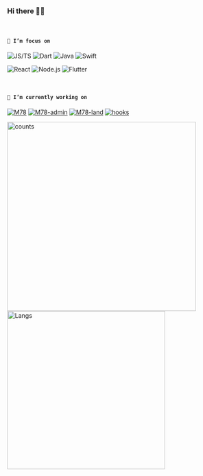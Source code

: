 ### Hi there 👋😋

<br />

<!--
**Iixianjie/Iixianjie** is a ✨ _special_ ✨ repository because its `README.md` (this file) appears on your GitHub profile.

Here are some ideas to get you started:


- 🔭 I’m currently working on ...
- 🌱 I’m currently learning ...
- 👯 I’m looking to collaborate on ...
- 🤔 I’m looking for help with ...
- 💬 Ask me about ...
- 📫 How to reach me: ...
- 😄 Pronouns: ...
- ⚡ Fun fact: ...
-->

#### **`🌱 I’m focus on`**

![JS/TS](https://img.shields.io/badge/JavaScript-343434?style=flat-square&logo=JavaScript&logoColor=F7DF1E)
![Dart](https://img.shields.io/badge/Dart-00d2b7?style=flat-square&logo=Dart&logoColor=fff)
![Java](https://img.shields.io/badge/Java-a72145?style=flat-square&logo=Java&logoColor=fff)
![Swift](https://img.shields.io/badge/Swift-f15139?style=flat-square&logo=Swift&logoColor=fff)

![React](https://img.shields.io/badge/React-61DAFB?style=flat-square&logo=React&logoColor=fff)
![Node.js](https://img.shields.io/badge/Node.js-339933?style=flat-square&logo=Node.js&logoColor=fff)
![Flutter](https://img.shields.io/badge/Flutter-31b9f5?style=flat-square&logo=Flutter&logoColor=fff)

<br />

#### **`🔬 I’m currently working on`**

[![M78](https://img.shields.io/badge/M78-000000?style=flat-square)](https://github.com/xianjie-li/m78 "react -> components, hooks, utils")
[![M78-admin](https://img.shields.io/badge/M78-admin-000000?style=flat-square)](https://github.com/m78-core/admin "admin based M78")
[![M78-land](https://img.shields.io/badge/M78-land-607d8b?style=flat-square)](https://github.com/m78-land "Front end open source projects")
[![hooks](https://img.shields.io/badge/Hooks-CC342D?style=flat-square)](https://github.com/xianjie-li/hooks "some hooks")


<a><img src="https://github-readme-stats.vercel.app/api?username=xianjie-li" alt="counts" width="440px" /></a>
<a><img src="https://github-readme-stats.vercel.app/api/top-langs/?username=xianjie-li&layout=compact" alt="Langs" width="368px" /></a>


